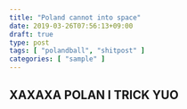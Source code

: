 ```yaml
---
title: "Poland cannot into space"
date: 2019-03-26T07:56:13+09:00
draft: true
type: post
tags: [ "polandball", "shitpost" ]
categories: [ "sample" ]
---
```


## XAXAXA POLAN I TRICK YUO

